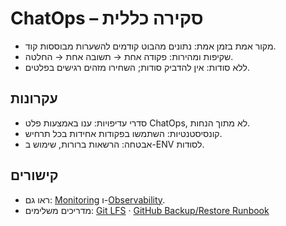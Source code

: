 # ChatOps – סקירה כללית

- מקור אמת בזמן אמת: נתונים מהבוט קודמים להשערות מבוססות קוד.
- שקיפות ומהירות: פקודה אחת → תשובה אחת → החלטה.
- ללא סודות: אין להדביק סודות; השחירו מזהים רגישים בפלטים.

## עקרונות

- סדרי עדיפויות: ענו באמצעות פלט ChatOps, לא מתוך הנחות.
- קונסיסטנטיות: השתמשו בפקודות אחידות בכל תרחיש.
- אבטחה: הרשאות ברורות, שימוש ב-ENV לסודות.

## קישורים

- ראו גם: [Monitoring](../monitoring) ו-[Observability](../observability).
- מדריכים משלימים: [Git LFS](../git-lfs) · [GitHub Backup/Restore Runbook](../runbooks/github_backup_restore)
